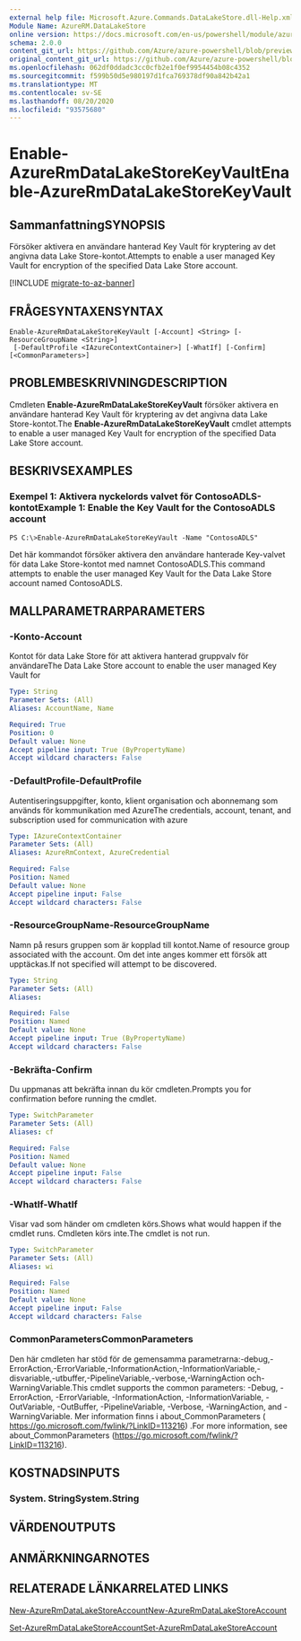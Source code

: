 ```yaml
---
external help file: Microsoft.Azure.Commands.DataLakeStore.dll-Help.xml
Module Name: AzureRM.DataLakeStore
online version: https://docs.microsoft.com/en-us/powershell/module/azurerm.datalakestore/enable-azurermdatalakestorekeyvault
schema: 2.0.0
content_git_url: https://github.com/Azure/azure-powershell/blob/preview/src/ResourceManager/DataLakeStore/Commands.DataLakeStore/help/Enable-AzureRmDataLakeStoreKeyVault.md
original_content_git_url: https://github.com/Azure/azure-powershell/blob/preview/src/ResourceManager/DataLakeStore/Commands.DataLakeStore/help/Enable-AzureRmDataLakeStoreKeyVault.md
ms.openlocfilehash: 062df0ddadc3cc0cfb2e1f0ef9954454b08c4352
ms.sourcegitcommit: f599b50d5e980197d1fca769378df90a842b42a1
ms.translationtype: MT
ms.contentlocale: sv-SE
ms.lasthandoff: 08/20/2020
ms.locfileid: "93575680"
---
```

# <span data-ttu-id="68794-101">Enable-AzureRmDataLakeStoreKeyVault</span><span class="sxs-lookup"><span data-stu-id="68794-101">Enable-AzureRmDataLakeStoreKeyVault</span></span>

## <span data-ttu-id="68794-102">Sammanfattning</span><span class="sxs-lookup"><span data-stu-id="68794-102">SYNOPSIS</span></span>
<span data-ttu-id="68794-103">Försöker aktivera en användare hanterad Key Vault för kryptering av det angivna data Lake Store-kontot.</span><span class="sxs-lookup"><span data-stu-id="68794-103">Attempts to enable a user managed Key Vault for encryption of the specified Data Lake Store account.</span></span>

[!INCLUDE [migrate-to-az-banner](../../includes/migrate-to-az-banner.md)]

## <span data-ttu-id="68794-104">FRÅGESYNTAXEN</span><span class="sxs-lookup"><span data-stu-id="68794-104">SYNTAX</span></span>

```
Enable-AzureRmDataLakeStoreKeyVault [-Account] <String> [-ResourceGroupName <String>]
 [-DefaultProfile <IAzureContextContainer>] [-WhatIf] [-Confirm] [<CommonParameters>]
```

## <span data-ttu-id="68794-105">PROBLEMBESKRIVNING</span><span class="sxs-lookup"><span data-stu-id="68794-105">DESCRIPTION</span></span>
<span data-ttu-id="68794-106">Cmdleten **Enable-AzureRmDataLakeStoreKeyVault** försöker aktivera en användare hanterad Key Vault för kryptering av det angivna data Lake Store-kontot.</span><span class="sxs-lookup"><span data-stu-id="68794-106">The **Enable-AzureRmDataLakeStoreKeyVault** cmdlet attempts to enable a user managed Key Vault for encryption of the specified Data Lake Store account.</span></span>

## <span data-ttu-id="68794-107">BESKRIVS</span><span class="sxs-lookup"><span data-stu-id="68794-107">EXAMPLES</span></span>

### <span data-ttu-id="68794-108">Exempel 1: Aktivera nyckelords valvet för ContosoADLS-kontot</span><span class="sxs-lookup"><span data-stu-id="68794-108">Example 1: Enable the Key Vault for the ContosoADLS account</span></span>
```
PS C:\>Enable-AzureRmDataLakeStoreKeyVault -Name "ContosoADLS"
```

<span data-ttu-id="68794-109">Det här kommandot försöker aktivera den användare hanterade Key-valvet för data Lake Store-kontot med namnet ContosoADLS.</span><span class="sxs-lookup"><span data-stu-id="68794-109">This command attempts to enable the user managed Key Vault for the Data Lake Store account named ContosoADLS.</span></span>

## <span data-ttu-id="68794-110">MALLPARAMETRAR</span><span class="sxs-lookup"><span data-stu-id="68794-110">PARAMETERS</span></span>

### <span data-ttu-id="68794-111">-Konto</span><span class="sxs-lookup"><span data-stu-id="68794-111">-Account</span></span>
<span data-ttu-id="68794-112">Kontot för data Lake Store för att aktivera hanterad gruppvalv för användare</span><span class="sxs-lookup"><span data-stu-id="68794-112">The Data Lake Store account to enable the user managed Key Vault for</span></span>

```yaml
Type: String
Parameter Sets: (All)
Aliases: AccountName, Name

Required: True
Position: 0
Default value: None
Accept pipeline input: True (ByPropertyName)
Accept wildcard characters: False
```

### <span data-ttu-id="68794-113">-DefaultProfile</span><span class="sxs-lookup"><span data-stu-id="68794-113">-DefaultProfile</span></span>
<span data-ttu-id="68794-114">Autentiseringsuppgifter, konto, klient organisation och abonnemang som används för kommunikation med Azure</span><span class="sxs-lookup"><span data-stu-id="68794-114">The credentials, account, tenant, and subscription used for communication with azure</span></span>

```yaml
Type: IAzureContextContainer
Parameter Sets: (All)
Aliases: AzureRmContext, AzureCredential

Required: False
Position: Named
Default value: None
Accept pipeline input: False
Accept wildcard characters: False
```

### <span data-ttu-id="68794-115">-ResourceGroupName</span><span class="sxs-lookup"><span data-stu-id="68794-115">-ResourceGroupName</span></span>
<span data-ttu-id="68794-116">Namn på resurs gruppen som är kopplad till kontot.</span><span class="sxs-lookup"><span data-stu-id="68794-116">Name of resource group associated with the account.</span></span> <span data-ttu-id="68794-117">Om det inte anges kommer ett försök att upptäckas.</span><span class="sxs-lookup"><span data-stu-id="68794-117">If not specified will attempt to be discovered.</span></span>

```yaml
Type: String
Parameter Sets: (All)
Aliases: 

Required: False
Position: Named
Default value: None
Accept pipeline input: True (ByPropertyName)
Accept wildcard characters: False
```

### <span data-ttu-id="68794-118">-Bekräfta</span><span class="sxs-lookup"><span data-stu-id="68794-118">-Confirm</span></span>
<span data-ttu-id="68794-119">Du uppmanas att bekräfta innan du kör cmdleten.</span><span class="sxs-lookup"><span data-stu-id="68794-119">Prompts you for confirmation before running the cmdlet.</span></span>

```yaml
Type: SwitchParameter
Parameter Sets: (All)
Aliases: cf

Required: False
Position: Named
Default value: None
Accept pipeline input: False
Accept wildcard characters: False
```

### <span data-ttu-id="68794-120">-WhatIf</span><span class="sxs-lookup"><span data-stu-id="68794-120">-WhatIf</span></span>
<span data-ttu-id="68794-121">Visar vad som händer om cmdleten körs.</span><span class="sxs-lookup"><span data-stu-id="68794-121">Shows what would happen if the cmdlet runs.</span></span> <span data-ttu-id="68794-122">Cmdleten körs inte.</span><span class="sxs-lookup"><span data-stu-id="68794-122">The cmdlet is not run.</span></span>

```yaml
Type: SwitchParameter
Parameter Sets: (All)
Aliases: wi

Required: False
Position: Named
Default value: None
Accept pipeline input: False
Accept wildcard characters: False
```

### <span data-ttu-id="68794-123">CommonParameters</span><span class="sxs-lookup"><span data-stu-id="68794-123">CommonParameters</span></span>
<span data-ttu-id="68794-124">Den här cmdleten har stöd för de gemensamma parametrarna:-debug,-ErrorAction,-ErrorVariable,-InformationAction,-InformationVariable,-disvariable,-utbuffer,-PipelineVariable,-verbose,-WarningAction och-WarningVariable.</span><span class="sxs-lookup"><span data-stu-id="68794-124">This cmdlet supports the common parameters: -Debug, -ErrorAction, -ErrorVariable, -InformationAction, -InformationVariable, -OutVariable, -OutBuffer, -PipelineVariable, -Verbose, -WarningAction, and -WarningVariable.</span></span> <span data-ttu-id="68794-125">Mer information finns i about_CommonParameters ( https://go.microsoft.com/fwlink/?LinkID=113216) .</span><span class="sxs-lookup"><span data-stu-id="68794-125">For more information, see about_CommonParameters (https://go.microsoft.com/fwlink/?LinkID=113216).</span></span>

## <span data-ttu-id="68794-126">KOSTNADS</span><span class="sxs-lookup"><span data-stu-id="68794-126">INPUTS</span></span>

### <span data-ttu-id="68794-127">System. String</span><span class="sxs-lookup"><span data-stu-id="68794-127">System.String</span></span>

## <span data-ttu-id="68794-128">VÄRDEN</span><span class="sxs-lookup"><span data-stu-id="68794-128">OUTPUTS</span></span>

## <span data-ttu-id="68794-129">ANMÄRKNINGAR</span><span class="sxs-lookup"><span data-stu-id="68794-129">NOTES</span></span>

## <span data-ttu-id="68794-130">RELATERADE LÄNKAR</span><span class="sxs-lookup"><span data-stu-id="68794-130">RELATED LINKS</span></span>

[<span data-ttu-id="68794-131">New-AzureRmDataLakeStoreAccount</span><span class="sxs-lookup"><span data-stu-id="68794-131">New-AzureRmDataLakeStoreAccount</span></span>](./New-AzureRmDataLakeStoreAccount.md)

[<span data-ttu-id="68794-132">Set-AzureRmDataLakeStoreAccount</span><span class="sxs-lookup"><span data-stu-id="68794-132">Set-AzureRmDataLakeStoreAccount</span></span>](./Set-AzureRmDataLakeStoreAccount.md)

